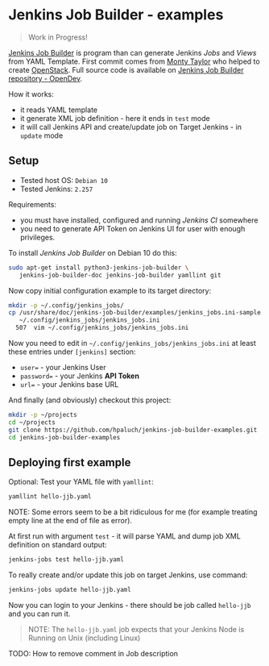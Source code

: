 # Jenkins Job Builder - examples

> Work in Progress!

[Jenkins Job Builder][jjb-docs] is program than can generate Jenkins _Jobs_ and
_Views_ from YAML Template. First commit comes from [Monty Taylor][monty-wiki]
who helped to create [OpenStack][openstack]. Full source code is available on
[Jenkins Job Builder repository - OpenDev][jjb-git].

How it works:

* it reads YAML template
* it generate XML job definition - here it ends in `test` mode
* it will call Jenkins API and create/update job on Target
  Jenkins - in `update` mode

## Setup

* Tested host OS: `Debian 10`
* Tested Jenkins: `2.257`

Requirements:

* you must have installed, configured and running _Jenkins CI_ somewhere
* you need to generate API Token on Jenkins UI for user with enough privileges.

To install _Jenkins Job Builder_ on Debian 10 do this:

```bash
sudo apt-get install python3-jenkins-job-builder \
   jenkins-job-builder-doc jenkins-job-builder yamllint git
```

Now copy initial configuration example to its target directory:

```bash
mkdir -p ~/.config/jenkins_jobs/
cp /usr/share/doc/jenkins-job-builder/examples/jenkins_jobs.ini-sample \
   ~/.config/jenkins_jobs/jenkins_jobs.ini
  507  vim ~/.config/jenkins_jobs/jenkins_jobs.ini
```

Now you need to edit in `~/.config/jenkins_jobs/jenkins_jobs.ini` at least
these entries under `[jenkins]` section:

* `user=` - your Jenkins User
* `password=` - your Jenkins **API Token**
* `url=` - your Jenkins base URL

And finally (and obviously) checkout this project:

```bash
mkdir -p ~/projects
cd ~/projects
git clone https://github.com/hpaluch/jenkins-job-builder-examples.git
cd jenkins-job-builder-examples
```

## Deploying first example

Optional: Test your YAML file with `yamllint`:

```bash
yamllint hello-jjb.yaml
```

NOTE: Some errors seem to be a bit ridiculous for me (for example
treating empty line at the end of file as error).

At first run with argument `test` - it will parse YAML and dump job XML
definition on standard output:

```bash
jenkins-jobs test hello-jjb.yaml
```

To really create and/or update this job on target Jenkins, use command:

```bash
jenkins-jobs update hello-jjb.yaml
```

Now you can login to your Jenkins - there should be job called `hello-jjb` and you
can run it.

> NOTE: The `hello-jjb.yaml` job expects that your Jenkins Node is Running on
> Unix (including Linux)

TODO: How to remove comment in Job description

[jjb-docs]: https://jenkins-job-builder.readthedocs.io/en/latest/
[jjb-git]: https://opendev.org/jjb/jenkins-job-builder
[monty-wiki]: https://en.wikipedia.org/wiki/Monty_Taylor#OpenStack
[openstack]: https://www.openstack.org/
